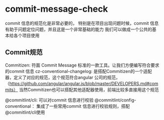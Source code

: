 # commit-message-check
commit 信息的规范化是非常必要的， 特别是在项目出现问题时候，commit 信息有助于问题定位问题，并且这是一个非常基础的能力
我们可以做成一个公共的基本给各个项目使用

## Commit规范
Commitizen: 符面 Commit Message 标准的一款工具。让我们方便编写符合要求的commit 信息
cz-conventional-changelog: 是搭配Commitizen的一个适配器，定义了对应的规范，这个规范符合angular 公司的规范，（https://github.com/angular/angular.js/blob/master/DEVELOPERS.md#commits）
当然Commitizen也可以搭配其他适配器使用，前端比较多直接用这个规范

@commitlint/cli: 可以对commit 信息进行校验
@commitlint/config-conventional： 集成了一些常用commit 信息进行校验规则，搭配@commitlint/cli使用

